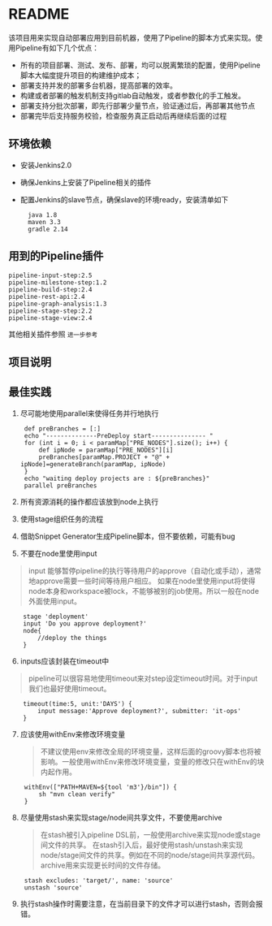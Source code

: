 # README
该项目用来实现自动部署应用到目前机器，使用了Pipeline的脚本方式来实现。使用Pipeline有如下几个优点：

- 所有的项目部署、测试、发布、部署，均可以脱离繁琐的配置，使用Pipeline脚本大幅度提升项目的构建维护成本；
- 部署支持并发的部署多台机器，提高部署的效率。
- 构建或者部署的触发机制支持gitlab自动触发，或者参数化的手工触发。
- 部署支持分批次部署，即先行部署少量节点，验证通过后，再部署其他节点
- 部署完毕后支持服务校验，检查服务真正启动后再继续后面的过程

## 环境依赖

- 安装Jenkins2.0
- 确保Jenkins上安装了Pipeline相关的插件
- 配置Jenkins的slave节点，确保slave的环境ready，安装清单如下

        java 1.8
        maven 3.3
        gradle 2.14

## 用到的Pipeline插件

    pipeline-input-step:2.5
    pipeline-milestone-step:1.2
    pipeline-build-step:2.4
    pipeline-rest-api:2.4
    pipeline-graph-analysis:1.3
    pipeline-stage-step:2.2
    pipeline-stage-view:2.4
其他相关插件参照 `进一步参考`

## 项目说明


## 最佳实践
1. 尽可能地使用parallel来使得任务并行地执行

        def preBranches = [:]
        echo "--------------PreDeploy start--------------- "
        for (int i = 0; i < paramMap["PRE_NODES"].size(); i++) {
            def ipNode = paramMap["PRE_NODES"][i]
            preBranches[paramMap.PROJECT + "@" + ipNode]=generateBranch(paramMap, ipNode)
        }
        echo "waiting deploy projects are : ${preBranches}"
        parallel preBranches

2. 所有资源消耗的操作都应该放到node上执行
3. 使用stage组织任务的流程
4. 借助Snippet Generator生成Pipeline脚本，但不要依赖，可能有bug

5. 不要在node里使用input
> input 能够暂停pipeline的执行等待用户的approve（自动化或手动），通常地approve需要一些时间等待用户相应。 如果在node里使用input将使得node本身和workspace被lock，不能够被别的job使用。所以一般在node外面使用input。
   
        stage 'deployment'
        input 'Do you approve deployment?'
        node{
            //deploy the things
        } 
6. inputs应该封装在timeout中
> pipeline可以很容易地使用timeout来对step设定timeout时间。对于input我们也最好使用timeout。

        timeout(time:5, unit:'DAYS') {
            input message:'Approve deployment?', submitter: 'it-ops'
        }
7. 应该使用withEnv来修改环境变量

    > 不建议使用env来修改全局的环境变量，这样后面的groovy脚本也将被影响。一般使用withEnv来修改环境变量，变量的修改只在withEnv的块内起作用。

        withEnv(["PATH+MAVEN=${tool 'm3'}/bin"]) {
            sh "mvn clean verify"
        }
8. 尽量使用stash来实现stage/node间共享文件，不要使用archive
    
    > 在stash被引入pipeline DSL前，一般使用archive来实现node或stage间文件的共享。 在stash引入后，最好使用stash/unstash来实现node/stage间文件的共享。例如在不同的node/stage间共享源代码。archive用来实现更长时间的文件存储。

        stash excludes: 'target/', name: 'source'
        unstash 'source'

9. 执行stash操作时需要注意，在当前目录下的文件才可以进行stash，否则会报错。



